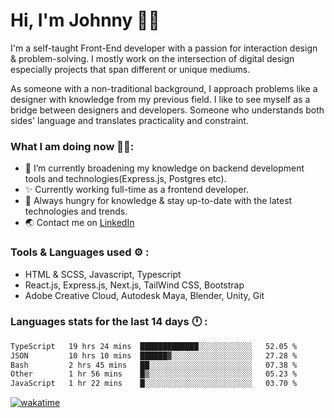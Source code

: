 # Hi, I'm Johnny 👋🧑‍

I'm a self-taught Front-End developer with a passion for interaction design & problem-solving. I mostly work on the intersection of digital design especially projects that span different or unique mediums.

As someone with a non-traditional background, I approach problems like a designer with knowledge from my previous field. I like to see myself as a bridge between designers and developers. Someone who understands both sides' language and translates practicality and constraint.

### What I am doing now 🧑‍💻:

- 🔭 I’m currently broadening my knowledge on backend development tools and technologies(Express.js, Postgres etc).
- ✨ Currently working full-time as a frontend developer.
- 📖 Always hungry for knowledge & stay up-to-date with the latest technologies and trends.
- 🌏 Contact me on [LinkedIn](https://www.linkedin.com/in/johchai/)

### Tools & Languages used ⚙️ :

- HTML & SCSS, Javascript, Typescript
- React.js, Express.js, Next.js, TailWind CSS, Bootstrap
- Adobe Creative Cloud, Autodesk Maya, Blender, Unity, Git

### Languages stats for the last 14 days 🕛 :

<!--START_SECTION:waka-->

```txt
TypeScript   19 hrs 24 mins  █████████████░░░░░░░░░░░░   52.05 %
JSON         10 hrs 10 mins  ██████▓░░░░░░░░░░░░░░░░░░   27.28 %
Bash         2 hrs 45 mins   ██░░░░░░░░░░░░░░░░░░░░░░░   07.38 %
Other        1 hr 56 mins    █▒░░░░░░░░░░░░░░░░░░░░░░░   05.23 %
JavaScript   1 hr 22 mins    █░░░░░░░░░░░░░░░░░░░░░░░░   03.70 %
```

<!--END_SECTION:waka-->

[![wakatime](https://wakatime.com/badge/user/0cd14e89-b357-451d-b5c1-4a79286fb5a6.svg)](https://wakatime.com/@0cd14e89-b357-451d-b5c1-4a79286fb5a6)
